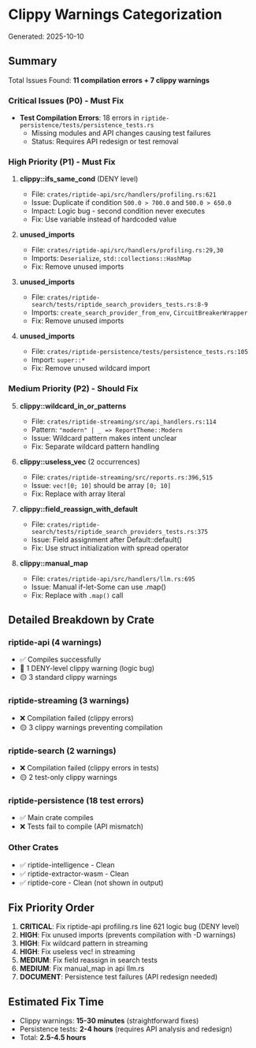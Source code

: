 # Clippy Warnings Categorization

Generated: 2025-10-10

## Summary

Total Issues Found: **11 compilation errors + 7 clippy warnings**

### Critical Issues (P0) - Must Fix
- **Test Compilation Errors**: 18 errors in `riptide-persistence/tests/persistence_tests.rs`
  - Missing modules and API changes causing test failures
  - Status: Requires API redesign or test removal

### High Priority (P1) - Must Fix
1. **clippy::ifs_same_cond** (DENY level)
   - File: `crates/riptide-api/src/handlers/profiling.rs:621`
   - Issue: Duplicate if condition `500.0 > 700.0` and `500.0 > 650.0`
   - Impact: Logic bug - second condition never executes
   - Fix: Use variable instead of hardcoded value

2. **unused_imports**
   - File: `crates/riptide-api/src/handlers/profiling.rs:29,30`
   - Imports: `Deserialize`, `std::collections::HashMap`
   - Fix: Remove unused imports

3. **unused_imports**
   - File: `crates/riptide-search/tests/riptide_search_providers_tests.rs:8-9`
   - Imports: `create_search_provider_from_env`, `CircuitBreakerWrapper`
   - Fix: Remove unused imports

4. **unused_imports**
   - File: `crates/riptide-persistence/tests/persistence_tests.rs:105`
   - Import: `super::*`
   - Fix: Remove unused wildcard import

### Medium Priority (P2) - Should Fix

5. **clippy::wildcard_in_or_patterns**
   - File: `crates/riptide-streaming/src/api_handlers.rs:114`
   - Pattern: `"modern" | _ => ReportTheme::Modern`
   - Issue: Wildcard pattern makes intent unclear
   - Fix: Separate wildcard pattern handling

6. **clippy::useless_vec** (2 occurrences)
   - File: `crates/riptide-streaming/src/reports.rs:396,515`
   - Issue: `vec![0; 10]` should be array `[0; 10]`
   - Fix: Replace with array literal

7. **clippy::field_reassign_with_default**
   - File: `crates/riptide-search/tests/riptide_search_providers_tests.rs:375`
   - Issue: Field assignment after Default::default()
   - Fix: Use struct initialization with spread operator

8. **clippy::manual_map**
   - File: `crates/riptide-api/src/handlers/llm.rs:695`
   - Issue: Manual if-let-Some can use .map()
   - Fix: Replace with `.map()` call

## Detailed Breakdown by Crate

### riptide-api (4 warnings)
- ✅ Compiles successfully
- 🔴 1 DENY-level clippy warning (logic bug)
- 🟡 3 standard clippy warnings

### riptide-streaming (3 warnings)
- ❌ Compilation failed (clippy errors)
- 🟡 3 clippy warnings preventing compilation

### riptide-search (2 warnings)
- ❌ Compilation failed (clippy errors in tests)
- 🟡 2 test-only clippy warnings

### riptide-persistence (18 test errors)
- ✅ Main crate compiles
- ❌ Tests fail to compile (API mismatch)

### Other Crates
- ✅ riptide-intelligence - Clean
- ✅ riptide-extractor-wasm - Clean
- ✅ riptide-core - Clean (not shown in output)

## Fix Priority Order

1. **CRITICAL**: Fix riptide-api profiling.rs line 621 logic bug (DENY level)
2. **HIGH**: Fix unused imports (prevents compilation with -D warnings)
3. **HIGH**: Fix wildcard pattern in streaming
4. **HIGH**: Fix useless vec! in streaming
5. **MEDIUM**: Fix field reassign in search tests
6. **MEDIUM**: Fix manual_map in api llm.rs
7. **DOCUMENT**: Persistence test failures (API redesign needed)

## Estimated Fix Time

- Clippy warnings: **15-30 minutes** (straightforward fixes)
- Persistence tests: **2-4 hours** (requires API analysis and redesign)
- Total: **2.5-4.5 hours**
